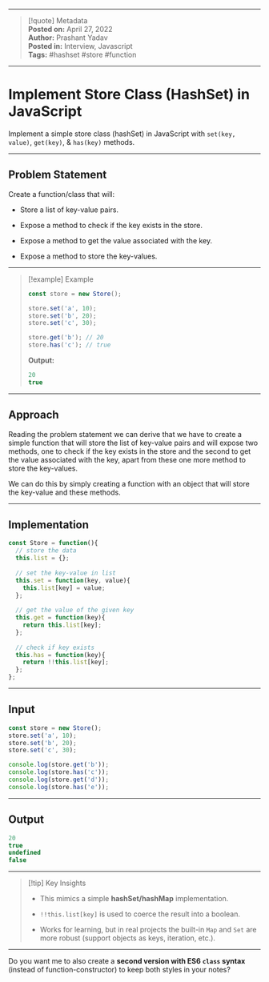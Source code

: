 
---

> [!quote] Metadata  
> **Posted on:** April 27, 2022  
> **Author:** Prashant Yadav  
> **Posted in:** Interview, Javascript  
> **Tags:** #hashset #store #function

---

# Implement Store Class (HashSet) in JavaScript

Implement a simple store class (hashSet) in JavaScript with `set(key, value)`, `get(key)`, & `has(key)` methods.

---

## Problem Statement

Create a function/class that will:

- Store a list of key-value pairs.
    
- Expose a method to check if the key exists in the store.
    
- Expose a method to get the value associated with the key.
    
- Expose a method to store the key-values.
    

---

> [!example] Example
> 
> ```javascript
> const store = new Store();
> 
> store.set('a', 10);
> store.set('b', 20);
> store.set('c', 30);
> 
> store.get('b'); // 20
> store.has('c'); // true
> ```
> 
> **Output:**
> 
> ```javascript
> 20
> true
> ```

---

## Approach

Reading the problem statement we can derive that we have to create a simple function that will store the list of key-value pairs and will expose two methods, one to check if the key exists in the store and the second to get the value associated with the key, apart from these one more method to store the key-values.

We can do this by simply creating a function with an object that will store the key-value and these methods.

---

## Implementation

```javascript
const Store = function(){
  // store the data
  this.list = {};
  
  // set the key-value in list
  this.set = function(key, value){
    this.list[key] = value;
  };
  
  // get the value of the given key
  this.get = function(key){
    return this.list[key];
  };
  
  // check if key exists
  this.has = function(key){
    return !!this.list[key];
  };
};
```

---

## Input

```javascript
const store = new Store();
store.set('a', 10);
store.set('b', 20);
store.set('c', 30);

console.log(store.get('b'));
console.log(store.has('c'));
console.log(store.get('d'));
console.log(store.has('e'));
```

---

## Output

```javascript
20
true
undefined
false
```

---

> [!tip] Key Insights
> 
> - This mimics a simple **hashSet/hashMap** implementation.
>     
> - `!!this.list[key]` is used to coerce the result into a boolean.
>     
> - Works for learning, but in real projects the built-in `Map` and `Set` are more robust (support objects as keys, iteration, etc.).
>     

---

Do you want me to also create a **second version with ES6 `class` syntax** (instead of function-constructor) to keep both styles in your notes?